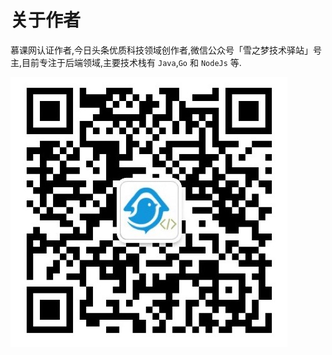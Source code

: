 # 关于作者

慕课网认证作者,今日头条优质科技领域创作者,微信公众号「雪之梦技术驿站」号主,目前专注于后端领域,主要技术栈有 `Java`,`Go` 和 `NodeJs` 等.

![snowdreams1006-wechat-public.jpeg](../snowdreams1006-wechat-public.jpeg)